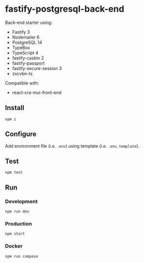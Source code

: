 # fastify-postgresql-back-end

Back-end starter using:

- Fastify 3
- Nodemailer 6
- PostgreSQL 14
- TypeBox
- TypeScript 4
- fastify-casbin 2
- fastify-passport
- fastify-secure-session 3
- zxcvbn-ts

Compatible with:
 
- react-cra-mui-front-end

## Install

    npm i

## Configure

Add environment file (i.e. `.env`) using template (i.e. `.env.template`).

## Test

    npm test

## Run

### Development

    npm run dev

### Production

    npm start

### Docker

    npm run compose
